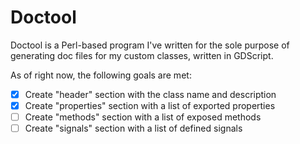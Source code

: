 # Doctool

Doctool is a Perl-based program I've written for the sole purpose of generating doc files for my custom classes, written in GDScript.

As of right now, the following goals are met:

- [X] Create "header" section with the class name and description
- [X] Create "properties" section with a list of exported properties
- [ ] Create "methods" section with a list of exposed methods
- [ ] Create "signals" section with a list of defined signals
